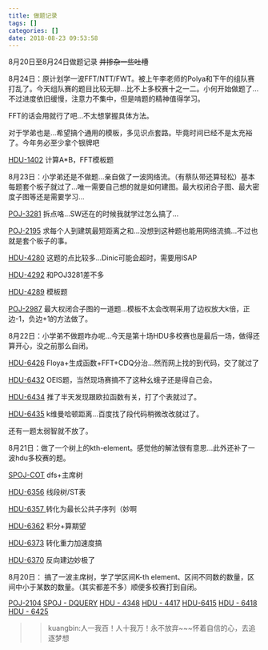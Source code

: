 ```yaml
---
title: 做题记录
tags: []
categories: []
date: 2018-08-23 09:53:58
---
```


8月20日至8月24日做题记录 <del> 并掺杂一些吐槽</del>



<!-- more -->

8月24日：原计划学一波FFT/NTT/FWT。被上午李老师的Polya和下午的组队赛打乱了。今天组队赛的题目比较无聊...比不上多校赛十之一二。小何开始做题了...不过进度依旧缓慢，注意力不集中，但是啃题的精神值得学习。

FFT的话会用就行了吧...不太想掌握具体方法。

对于学弟也是...希望搞个通用的模板，多见识点套路。毕竟时间已经不是太充裕了。今年务必至少拿个银牌吧

[HDU-1402](http://acm.hdu.edu.cn/showproblem.php?pid=1402)
 计算A*B，FFT模板题



8月23日：小学弟还是不做题...亲自做了一波网络流。（有蔡队带还算轻松）基本每题套个板子就过了...唯一需要自己想的就是如何建图。最大权闭合子图、最大密度子图等还是需要学习...

[POJ-3281](http://poj.org/problem?id=3281)
 拆点咯...SW还在的时候我就学过怎么搞了...

[POJ-2195](http://poj.org/problem?id=2195) 求每个人到建筑最短距离之和...没想到这种题也能用网络流搞...不过也就是套个板子的事。

[HDU-4280](http://acm.hdu.edu.cn/showproblem.php?pid=4280)
 这题的点比较多...Dinic可能会超时，需要用ISAP

[HDU-4292](http://acm.hdu.edu.cn/showproblem.php?pid=4292)
 和POJ3281差不多

[HDU-4289](http://acm.hdu.edu.cn/showproblem.php?pid=4289)
 模板题

[POJ-2987](http://poj.org/problem?id=2987)
 最大权闭合子图的一道题...模板不太会改啊采用了边权放大k倍，正边-1，负边+1的方法做了。

8月22日：小学弟不做题咋办呢...今天是第十场HDU多校赛也是最后一场，做得还算开心，没之前那么自闭。

[HDU-6426](http://acm.hdu.edu.cn/showproblem.php?pid=6426)
 Floya+生成函数+FFT+CDQ分治...然而网上找的到代码，交了就过了

[HDU-6432](http://acm.hdu.edu.cn/showproblem.php?pid=6432)
 OEIS题，当然现场赛搞不了这种幺蛾子还是得自己会。

[HDU-6434](http://acm.hdu.edu.cn/showproblem.php?pid=6434)
 推了半天发现跟欧拉函数有关，打了个表就过了。

[HDU-6435](http://acm.hdu.edu.cn/showproblem.php?pid=6435)
 k维曼哈顿距离...百度找了段代码稍微改改就过了。

还有一题太弱智就不放了。

8月21日：做了一个树上的kth-element。感觉他的解法很有意思...此外还补了一波hdu多校赛的题。

[SPOJ-COT](https://cn.vjudge.net/problem/27637/origin) 
 dfs+主席树

[HDU-6356](http://acm.hdu.edu.cn/showproblem.php?pid=6356)  线段树/ST表

[HDU-6357 ](http://acm.hdu.edu.cn/showproblem.php?pid=6357) 转化为最长公共子序列（妙啊

[HDU-6362](http://acm.hdu.edu.cn/showproblem.php?pid=6362)  积分+算期望
 
[HDU-6373](http://acm.hdu.edu.cn/showproblem.php?pid=6373)
 转化重力加速度搞

[HDU-6370](http://acm.hdu.edu.cn/showproblem.php?pid=6370)
 反向建边妙极了

8月20日： 搞了一波主席树，学了学区间K-th element、区间不同数的数量，区间中小于某数的数量。（其实都差不多）顺便多校赛打到自闭。

[POJ-2104](http://poj.org/problem?id=2104) [SPOJ - DQUERY](https://www.spoj.com/problems/DQUERY/en/)  [HDU - 4348](http://acm.hdu.edu.cn/showproblem.php?pid=4348) [HDU - 4417](http://acm.hdu.edu.cn/showproblem.php?pid=4417)
[HDU-6415](http://acm.hdu.edu.cn/showproblem.php?pid=6415)
[HDU - 6418 ](http://acm.hdu.edu.cn/showproblem.php?pid=6418) [HDU - 6425](http://acm.hdu.edu.cn/showproblem.php?pid=6425)
>> kuangbin:人一我百！人十我万！永不放弃~~~怀着自信的心，去追逐梦想